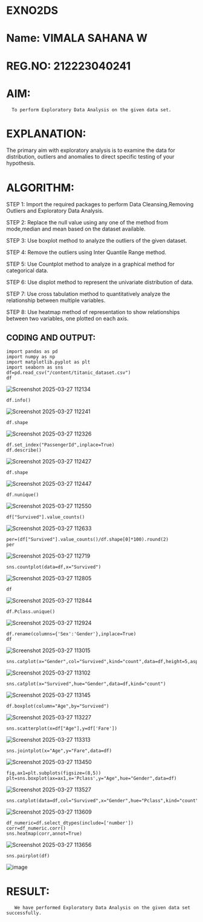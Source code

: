 # EXNO2DS
# Name: VIMALA SAHANA W
# REG.NO: 212223040241
# AIM:
      To perform Exploratory Data Analysis on the given data set.
      
# EXPLANATION:
  The primary aim with exploratory analysis is to examine the data for distribution, outliers and anomalies to direct specific testing of your hypothesis.
  
# ALGORITHM:
STEP 1: Import the required packages to perform Data Cleansing,Removing Outliers and Exploratory Data Analysis.

STEP 2: Replace the null value using any one of the method from mode,median and mean based on the dataset available.

STEP 3: Use boxplot method to analyze the outliers of the given dataset.

STEP 4: Remove the outliers using Inter Quantile Range method.

STEP 5: Use Countplot method to analyze in a graphical method for categorical data.

STEP 6: Use displot method to represent the univariate distribution of data.

STEP 7: Use cross tabulation method to quantitatively analyze the relationship between multiple variables.

STEP 8: Use heatmap method of representation to show relationships between two variables, one plotted on each axis.

## CODING AND OUTPUT:
```
import pandas as pd
import numpy as np
import matplotlib.pyplot as plt
import seaborn as sns
df=pd.read_csv("/content/titanic_dataset.csv")
df
```
![Screenshot 2025-03-27 112134](https://github.com/user-attachments/assets/53942355-f345-4d98-b06d-247116ef5e87)
```
df.info()
```
![Screenshot 2025-03-27 112241](https://github.com/user-attachments/assets/74afa955-67cb-4bf9-8747-3158c03e9ec2)
```
df.shape
```
![Screenshot 2025-03-27 112326](https://github.com/user-attachments/assets/33eafb81-6ff5-42d4-8edb-1dcc41a44ba2)
```
df.set_index("PassengerId",inplace=True)
df.describe()
```
![Screenshot 2025-03-27 112427](https://github.com/user-attachments/assets/37274afc-8f5a-47f8-8c3c-feefa84555f1)
```
df.shape
```
![Screenshot 2025-03-27 112447](https://github.com/user-attachments/assets/8f65171b-7c0b-46a1-aeac-7ce233c326b6)
```
df.nunique()
```
![Screenshot 2025-03-27 112550](https://github.com/user-attachments/assets/3db3ff93-c1cd-450d-a6f8-e5ed81c3b860)
```
df["Survived"].value_counts()
```
![Screenshot 2025-03-27 112633](https://github.com/user-attachments/assets/2268537f-90d7-4e3a-9be1-6813aeab7f5a)
```
per=(df["Survived"].value_counts()/df.shape[0]*100).round(2)
per
```
![Screenshot 2025-03-27 112719](https://github.com/user-attachments/assets/7eca56b9-fe81-409f-b362-e3fe4132cd2e)
```
sns.countplot(data=df,x="Survived")
```
![Screenshot 2025-03-27 112805](https://github.com/user-attachments/assets/4b1a0758-1543-43ce-ba98-9d27316945fc)
```
df
```
![Screenshot 2025-03-27 112844](https://github.com/user-attachments/assets/fb090b35-1fcc-4857-9207-e96a7e4533b1)
```
df.Pclass.unique()
```
![Screenshot 2025-03-27 112924](https://github.com/user-attachments/assets/eae0608c-c2cd-426f-a775-7026d5a05c8e)
```
df.rename(columns={'Sex':'Gender'},inplace=True)
df
```
![Screenshot 2025-03-27 113015](https://github.com/user-attachments/assets/4fcf4909-c81a-4147-bc8f-a083b00edb6f)
```
sns.catplot(x="Gender",col="Survived",kind="count",data=df,height=5,aspect=.7)
```
![Screenshot 2025-03-27 113102](https://github.com/user-attachments/assets/875cf7ab-dd63-4796-b1c6-052edb7d05da)
```
sns.catplot(x="Survived",hue="Gender",data=df,kind="count")
```
![Screenshot 2025-03-27 113145](https://github.com/user-attachments/assets/fac147f6-e3d5-4b54-939f-8845649066b0)
```
df.boxplot(column="Age",by="Survived")
```
![Screenshot 2025-03-27 113227](https://github.com/user-attachments/assets/8303f338-f830-40dc-8dea-8b8549a164d5)
```
sns.scatterplot(x=df["Age"],y=df['Fare'])
```
![Screenshot 2025-03-27 113313](https://github.com/user-attachments/assets/9f3819ff-20fa-4ae5-848d-d7aec9253855)
```
sns.jointplot(x="Age",y="Fare",data=df)
```
![Screenshot 2025-03-27 113450](https://github.com/user-attachments/assets/399ef0ba-5a9b-484e-b11a-d384d3e5a039)
```
fig,ax1=plt.subplots(figsize=(8,5))
plt=sns.boxplot(ax=ax1,x='Pclass',y="Age",hue="Gender",data=df)
```
![Screenshot 2025-03-27 113527](https://github.com/user-attachments/assets/5088b793-e2c3-4204-b647-2b9604bec5ad)
```
sns.catplot(data=df,col="Survived",x="Gender",hue="Pclass",kind="count")
```
![Screenshot 2025-03-27 113609](https://github.com/user-attachments/assets/eef2dc6e-08e2-46fa-b3c1-7db72ccc0042)
```
df_numeric=df.select_dtypes(include=['number'])
corr=df_numeric.corr()
sns.heatmap(corr,annot=True)
```
![Screenshot 2025-03-27 113656](https://github.com/user-attachments/assets/f41f8cc4-b21c-4277-9119-0a61720ded34)
```
sns.pairplot(df)
```
![image](https://github.com/user-attachments/assets/c8edf005-3413-4b11-80d3-daaeed091f75)



# RESULT:
       We have performed Exploratory Data Analysis on the given data set successfully.
